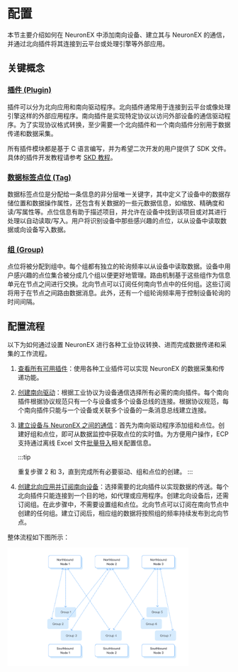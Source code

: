 # 配置

本节主要介绍如何在 NeuronEX 中添加南向设备、建立其与 NeuronEX 的通信，并通过北向插件将其连接到云平台或处理引擎等外部应用。

## 关键概念

### [插件 (Plugin)](../intro/plugin-list.md)

插件可以分为北向应用和南向驱动程序。北向插件通常用于连接到云平台或像处理引擎这样的外部应用程序。南向插件是实现特定协议以访问外部设备的通信驱动程序。为了实现协议格式转换，至少需要一个北向插件和一个南向插件分别用于数据传递和数据采集。

所有插件模块都是基于 C 语言编写，并为希望二次开发的用户提供了 SDK 文件。具体的插件开发教程请参考 [SKD 教程](https://neugates.io/docs/zh/latest/dev-guide/sdk-tutorial/sdk-tutorial.html)。

### [数据标签点位 (Tag)](./groups-tags/groups-tags.md)

数据标签点位是分配给一条信息的非分层唯一关键字，其中定义了设备中的数据存储位置和数据操作属性，还包含有关数据的一些元数据信息，如缩放、精确度和读/写属性等。点位信息有助于描述项目，并允许在设备中找到该项目或对其进行处理以自动读取/写入。用户将识别设备中那些感兴趣的点位，以从设备中读取数据或向设备写入数据。

### [组 (Group)](./groups-tags/groups-tags.md)

点位将被分配到组中。每个组都有独立的轮询频率以从设备中读取数据。设备中用户感兴趣的点位集合被分成几个组以便更好地管理。路由机制基于这些组作为信息单元在节点之间进行交换。北向节点可以订阅任何南向节点中的任何组。这些订阅将用于在节点之间路由数据消息。此外，还有一个组轮询频率用于控制设备轮询的时间间隔。

## 配置流程

以下为如何通过设置 NeuronEX 进行各种工业协议转换、进而完成数据传递和采集的工作流程。

1. [查看所有可用插件](../intro/plugin-list.md)：使用各种工业插件可以实现 NeuronEX 的数据采集和传递功能。

2. [创建南向驱动](./south-devices/south-devices.md)：根据工业协议为设备通信选择所有必需的南向插件。每个南向插件根据协议规范只有一个与设备或多个设备总线的连接。根据协议规范，每个南向插件只能与一个设备或关联多个设备的一条消息总线建立连接。

3. [建立设备与 NeuronEX 之间的通信](./groups-tags/groups-tags.md)：首先为南向驱动程序添加组和点位。创建好组和点位，即可从数据监控中获取点位的实时值。为方便用户操作，ECP 支持通过离线 Excel 文件[批量导入](./import-export.md)相关配置信息。

   :::tip

   重复步骤 2 和 3，直到完成所有必要驱动、组和点位的创建。
   :::

4. [创建北向应用并订阅南向设备](./north-apps/north-apps.md)：选择需要的北向插件以实现数据的传送。每个北向插件只能连接到一个目的地，如代理或应用程序。创建北向设备后，还需订阅组。在此步骤中，不需要设置组和点位。北向节点可以订阅在南向节点中创建的任何组。建立订阅后，相应组的数据将按照组的频率持续发布到北向节点。

整体流程如下图所示：

<img src="./_assets/config.png" alt="配置步骤" style="zoom:40%;" />
